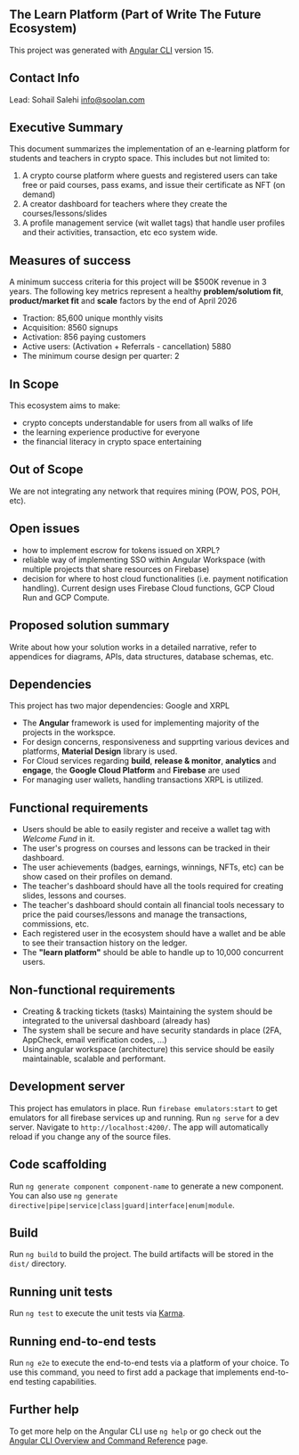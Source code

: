 ## The Learn Platform (Part of Write The Future Ecosystem)

This project was generated with [Angular CLI](https://github.com/angular/angular-cli) version 15.


## Contact Info
Lead: Sohail Salehi [<info@soolan.com>](info@soolan.com)

## Executive Summary
This document summarizes the implementation of an e-learning platform for 
students and teachers in crypto space. This includes but not limited to:
1. A crypto course platform where guests and registered users can take free or paid courses, pass exams, and issue their certificate as NFT (on demand)
2. A creator dashboard for teachers where they create the courses/lessons/slides
3. A profile management service (wit wallet tags) that handle user profiles and their activities, transaction, etc eco system wide.


## Measures of success
A minimum success criteria for this project will be $500K revenue in 3 years.
The following key metrics represent a healthy **problem/solutiom fit**, **product/market fit** and **scale** factors 
by the end of April 2026
- Traction:  85,600 unique monthly visits
- Acquisition: 8560 signups
- Activation: 856 paying customers
- Active users: (Activation + Referrals - cancellation) 5880 
- The minimum course design per quarter: 2

## In Scope
This ecosystem aims to make:
- crypto concepts understandable for users from all walks of life
- the learning experience productive for everyone 
- the financial literacy in crypto space entertaining

## Out of Scope
We are not integrating any network that requires mining (POW, POS, POH, etc).

## Open issues
- how to implement escrow for tokens issued on XRPL?
- reliable way of implementing SSO within Angular Workspace (with multiple projects that share resources on Firebase)
- decision for where to host cloud functionalities (i.e. payment notification handling). 
Current design uses Firebase Cloud functions, GCP Cloud Run and GCP Compute.  

## Proposed solution summary
Write about how your solution works in a detailed narrative, refer to appendices for diagrams, APIs, data structures, database schemas, etc.

## Dependencies
This project has two major dependencies: Google and XRPL
- The **Angular** framework is used for implementing majority of the projects in the workspce.
- For design concerns, responsiveness and supprting various devices and platforms, **Material Design** library is used.
- For Cloud services regarding **build**, **release & monitor**, **analytics** and **engage**, the **Google Cloud Platform** and **Firebase** are used
- For managing user wallets, handling transactions XRPL is utilized.

## Functional requirements
* Users should be able to easily register and receive a wallet tag with *Welcome Fund* in it.
* The user's progress on courses and lessons can be tracked in their dashboard.
* The user achievements (badges, earnings, winnings, NFTs, etc) can be show cased on their profiles on demand.
* The teacher's dashboard should have all the tools required for creating slides, lessons and courses.
* The teacher's dashboard should contain all financial tools necessary to price the paid courses/lessons and manage the transactions, commissions, etc.
* Each registered user in the ecosystem should have a wallet and be able to see their transaction history on the ledger. 
* The **"learn platform"** should be able to handle up to 10,000 concurrent users.

## Non-functional requirements
* Creating & tracking tickets (tasks) Maintaining the system should be integrated to the universal dashboard (already has)
* The system shall be secure and have security standards in place (2FA, AppCheck, email verification codes, ...)
* Using angular workspace (architecture) this service should be easily maintainable, scalable and performant.

## Development server
This project has emulators in place. Run `firebase emulators:start` to get emulators for all firebase services up and running.
Run `ng serve` for a dev server. Navigate to `http://localhost:4200/`. The app will automatically reload if you change any of the source files.

## Code scaffolding

Run `ng generate component component-name` to generate a new component. You can also use `ng generate directive|pipe|service|class|guard|interface|enum|module`.

## Build

Run `ng build` to build the project. The build artifacts will be stored in the `dist/` directory.

## Running unit tests

Run `ng test` to execute the unit tests via [Karma](https://karma-runner.github.io).

## Running end-to-end tests

Run `ng e2e` to execute the end-to-end tests via a platform of your choice. To use this command, you need to first add a package that implements end-to-end testing capabilities.

## Further help

To get more help on the Angular CLI use `ng help` or go check out the [Angular CLI Overview and Command Reference](https://angular.io/cli) page.
